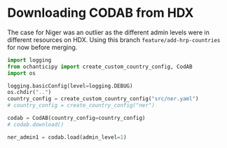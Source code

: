 # Downloading CODAB from HDX

The case for Niger was an outlier as the different admin levels were in different resources on HDX. Using this branch `feature/add-hrp-countries` for now before merging.


```python
import logging
from ochanticipy import create_custom_country_config, CodAB
import os
```


```python
logging.basicConfig(level=logging.DEBUG)
os.chdir("..")
country_config = create_custom_country_config("src/ner.yaml")
# country_config = create_country_config("ner")
```


```python
codab = CodAB(country_config=country_config)
# codab.download()
```


```python
ner_admin1 = codab.load(admin_level=1)
```
